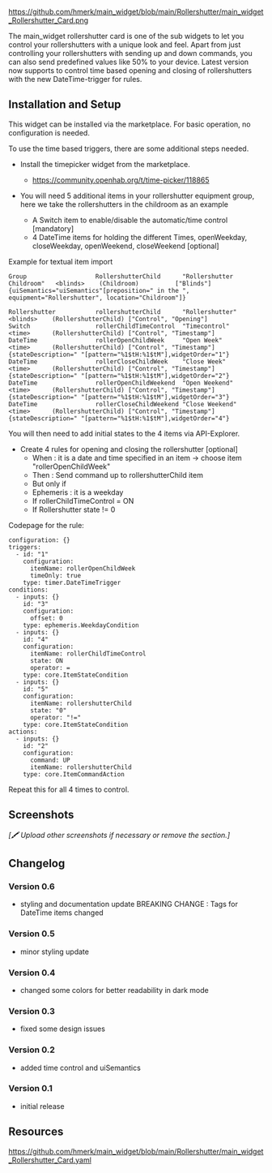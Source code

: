 https://github.com/hmerk/main_widget/blob/main/Rollershutter/main_widget_Rollershutter_Card.png

The main_widget rollershutter card is one of the sub widgets to let you control your rollershutters with a unique look and feel.
Apart from just controlling your rollershutters with sending up and down commands, you can also send predefined values like 50% to your device.
Latest version now supports to control time based opening and closing of rollershutters with the new DateTime-trigger for rules.

## Installation and Setup
This widget can be installed via the marketplace. For basic operation, no configuration is needed.

To use the time based triggers, there are some additional steps needed.
- Install the timepicker widget from the marketplace.
  - https://community.openhab.org/t/time-picker/118865

- You will need 5 additional items in your rollershutter equipment group, here we take the rollershutters in the childroom as an example
  - A Switch item to enable/disable the automatic/time control [mandatory]
  - 4 DateTime items for holding the different Times, openWeekday, closeWeekday, openWeekend, closeWeekend [optional]

Example for textual item import
```csv
Group                   RollershutterChild      "Rollershutter Childroom"   <blinds>    (Childroom)          ["Blinds"]                 {uiSemantics="uiSemantics"[preposition=" in the ", equipment="Rollershutter", location="Childroom"]}

Rollershutter           rollershutterChild      "Rollershutter"             <blinds>    (RollershutterChild) ["Control", "Opening"]
Switch                  rollerChildTimeControl  "Timecontrol"               <time>      (RollershutterChild) ["Control", "Timestamp"]
DateTime                rollerOpenChildWeek     "Open Week"                 <time>      (RollershutterChild) ["Control", "Timestamp"]   {stateDescription=" "[pattern="%1$tH:%1$tM"],widgetOrder="1"}
DateTime                rollerCloseChildWeek    "Close Week"                <time>      (RollershutterChild) ["Control", "Timestamp"]   {stateDescription=" "[pattern="%1$tH:%1$tM"],widgetOrder="2"}
DateTime                rollerOpenChildWeekend  "Open Weekend"              <time>      (RollershutterChild) ["Control", "Timestamp"]   {stateDescription=" "[pattern="%1$tH:%1$tM"],widgetOrder="3"}
DateTime                rollerCloseChildWeekend "Close Weekend"             <time>      (RollershutterChild) ["Control", "Timestamp"]   {stateDescription=" "[pattern="%1$tH:%1$tM"],widgetOrder="4"}
```
You will then need to add initial states to the 4 items via API-Explorer.

  - Create 4 rules for opening and closing the rollershutter [optional]
    -  When : it is a date and time specified in an item -> choose item "rollerOpenChildWeek"
    -  Then : Send command up to rollershutterChild item
    -  But only if
      - Ephemeris : it is a weekday
      - If rollerChildTimeControl = ON
      - If Rollershutter state != 0

Codepage for the rule:
```csv
configuration: {}
triggers:
  - id: "1"
    configuration:
      itemName: rollerOpenChildWeek
      timeOnly: true
    type: timer.DateTimeTrigger
conditions:
  - inputs: {}
    id: "3"
    configuration:
      offset: 0
    type: ephemeris.WeekdayCondition
  - inputs: {}
    id: "4"
    configuration:
      itemName: rollerChildTimeControl
      state: ON
      operator: =
    type: core.ItemStateCondition
  - inputs: {}
    id: "5"
    configuration:
      itemName: rollershutterChild
      state: "0"
      operator: "!="
    type: core.ItemStateCondition
actions:
  - inputs: {}
    id: "2"
    configuration:
      command: UP
      itemName: rollershutterChild
    type: core.ItemCommandAction
```
Repeat this for all 4 times to control.

## Screenshots

_[🖍 Upload other screenshots if necessary or remove the section.]_

## Changelog
### Version 0.6
- styling and documentation update BREAKING CHANGE : Tags for DateTime items changed
### Version 0.5
- minor styling update
### Version 0.4
- changed some colors for better readability in dark mode
### Version 0.3
- fixed some design issues
### Version 0.2
- added time control and uiSemantics
### Version 0.1
- initial release

## Resources
https://github.com/hmerk/main_widget/blob/main/Rollershutter/main_widget_Rollershutter_Card.yaml
